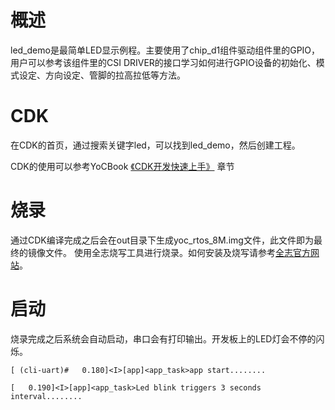 # 概述
led_demo是最简单LED显示例程。主要使用了chip_d1组件驱动组件里的GPIO，用户可以参考该组件里的CSI DRIVER的接口学习如何进行GPIO设备的初始化、模式设定、方向设定、管脚的拉高拉低等方法。

# CDK
在CDK的首页，通过搜索关键字led，可以找到led_demo，然后创建工程。

CDK的使用可以参考YoCBook [《CDK开发快速上手》](https://yoc.docs.t-head.cn/yocbook/Chapter2-%E5%BF%AB%E9%80%9F%E4%B8%8A%E6%89%8B%E6%8C%87%E5%BC%95/%E4%BD%BF%E7%94%A8CDK%E5%BC%80%E5%8F%91%E5%BF%AB%E9%80%9F%E4%B8%8A%E6%89%8B.html) 章节

# 烧录
通过CDK编译完成之后会在out目录下生成yoc_rtos_8M.img文件，此文件即为最终的镜像文件。
使用全志烧写工具进行烧录。如何安装及烧写请参考[全志官方网站](https://d1.docs.aw-ol.com/study/study_4compile/#phoenixsuit)。

# 启动
烧录完成之后系统会自动启动，串口会有打印输出。开发板上的LED灯会不停的闪烁。

```cli
[ (cli-uart)#   0.180]<I>[app]<app_task>app start........

[   0.190]<I>[app]<app_task>Led blink triggers 3 seconds interval........
```
